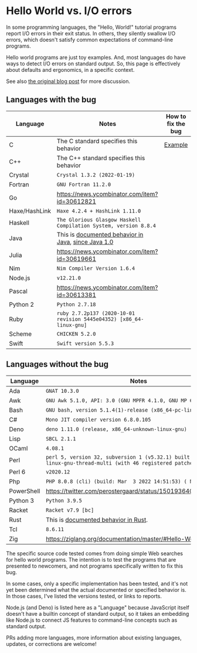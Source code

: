 # Hello World vs. I/O errors

In some programming languages, the "Hello, World!" tutorial programs report I/O
errors in their exit status. In others, they silently swallow I/O errors, which
doesn't satisfy common expectations of command-line programs.

Hello world programs are just toy examples. And, most languages do have ways to
detect I/O errors on standard output. So, this page is effectively about
defaults and ergonomics, in a specific context.

See also [the original blog post] for more discussion.

## Languages with the bug

| Language   |  Notes                                     | How to fix the bug
| ---------- | ------------------------------------------ | -----------------------------
| C          | The C standard specifies this behavior     | [Example](Examples.md#C)
| C++        | The C++ standard specifies this behavior   |
| Crystal    | `Crystal 1.3.2 (2022-01-19)`               |
| Fortran    | `GNU Fortran 11.2.0`                       |
| Go         | https://news.ycombinator.com/item?id=30612821 |
| Haxe/HashLink| `Haxe 4.2.4 + HashLink 1.11.0`           |
| Haskell    | `The Glorious Glasgow Haskell Compilation System, version 8.8.4` |
| Java       | This is [documented behavior in Java], [since Java 1.0] |
| Julia      | https://news.ycombinator.com/item?id=30619661 |
| Nim        | `Nim Compiler Version 1.6.4`               |
| Node.js    | `v12.21.0`                                 |
| Pascal     | https://news.ycombinator.com/item?id=30613381 |
| Python 2   | `Python 2.7.18`                            |
| Ruby       | `ruby 2.7.2p137 (2020-10-01 revision 5445e04352) [x86_64-linux-gnu]` |
| Scheme     | `CHICKEN 5.2.0`                            |
| Swift      | `Swift version 5.5.3`                      |

## Languages without the bug

| Language   | Notes
| ---------- | ---------------
| Ada        | `GNAT 10.3.0`
| Awk        | `GNU Awk 5.1.0, API: 3.0 (GNU MPFR 4.1.0, GNU MP 6.2.1)`
| Bash       | `GNU bash, version 5.1.4(1)-release (x86_64-pc-linux-gnu)`
| C#         | `Mono JIT compiler version 6.8.0.105`
| Deno       | `deno 1.11.0 (release, x86_64-unknown-linux-gnu)`
| Lisp       | `SBCL 2.1.1`
| OCaml      | `4.08.1`
| Perl       | `perl 5, version 32, subversion 1 (v5.32.1) built for x86_64-linux-gnu-thread-multi (with 46 registered patches...)`
| Perl 6     | `v2020.12`
| Php        | `PHP 8.0.8 (cli) (build: Mar  3 2022 14:51:53) ( NTS )`
| PowerShell | https://twitter.com/perostergaard/status/1501936409547993102
| Python 3   | `Python 3.9.5`
| Racket     | `Racket v7.9 [bc]`
| Rust       | This is [documented behavior in Rust].
| Tcl        | `8.6.11`
| Zig        | https://ziglang.org/documentation/master/#Hello-World

The specific source code tested comes from doing simple Web searches for
hello world programs. The intention is to test the programs that are presented
to newcomers, and not programs specifically written to fix this bug.

In some cases, only a specific implementation has been tested, and it's not yet
been determined what the actual documented or specified behavior is. In those
cases, I've listed the versions tested, or links to reports.

Node.js (and Deno) is listed here as a "Language" because JavaScript itself doesn't have
a builtin concept of standard output, so it takes an embedding like Node.js to
connect JS features to command-line concepts such as standard output.

PRs adding more languages, more information about existing languages, updates,
or corrections are welcome!

[documented behavior in Java]: https://docs.oracle.com/en/java/javase/17/docs/api/java.base/java/io/PrintStream.html
[since Java 1.0]: http://web.mit.edu/java_v1.0.2/www/javadoc/java.io.PrintStream.html#checkError()
[documented behavior in Rust]: https://doc.rust-lang.org/stable/std/macro.println.html#panics
[Wikipedia's list of "Hello, World!" programs]: https://en.wikipedia.org/wiki/%22Hello,_World!%22_program#Examples
[The Hello World Collection]: http://helloworldcollection.de/
[the original blog post]: https://blog.sunfishcode.online/bugs-in-hello-world/
